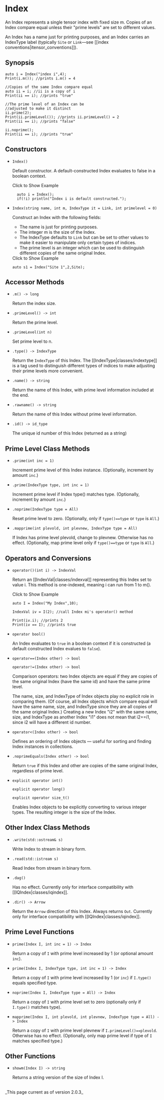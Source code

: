 # Index #

An Index represents a single tensor index with fixed size m. Copies of an Index compare equal unless
their "prime levels" are set to different values.

An Index has a name just for printing purposes, and an Index
carries an IndexType label (typically `Site` or `Link`&mdash;see [[index conventions|itensor_conventions]]).

## Synopsis ##

    auto i = Index("index i",4);
    Print(i.m()); //prints i.m() = 4

    //Copies of the same Index compare equal
    auto ii = i; //ii is a copy of i
    Print(ii == i); //prints "true"

    //The prime level of an Index can be
    //adjusted to make it distinct
    ii.prime(2);
    Print(ii.primeLevel()); //prints ii.primeLevel() = 2
    Print(ii == i); //prints "false"

    ii.noprime();
    Print(ii == i); //prints "true"


## Constructors ##

* `Index()`

  Default constructor. A default-constructed Index evaluates to false in a boolean context.

  <div class="example_clicker">Click to Show Example</div>

        auto i = Index();
        if(!i) println("Index i is default constructed.");

* `Index(string name, int m, IndexType it = Link, int primelevel = 0)` 

   Construct an Index with the following fields:
   - The name is just for printing purposes. 
   - The integer m is the size of the Index. 
   - The IndexType defaults to `Link`
     but can be set to other values to make it easier to manipulate
     only certain types of indices. 
   - The prime level is an integer
     which can be used to distinguish different copies of 
     the same original Index.

  <div class="example_clicker">Click to Show Example</div>

      auto s1 = Index("Site 1",2,Site);


## Accessor Methods ##

* `.m() -> long` 

  Return the index size.

* `.primeLevel() -> int` 

  Return the prime level.

* `.primeLevel(int n)`  

  Set prime level to n.

* `.type() -> IndexType`  

  Return the `IndexType` of this Index. The [[IndexType|classes/indextype]] is a tag used to distinguish 
  different types of indices to make adjusting their prime levels more convenient.

* `.name() -> string` 

  Return the name of this Index, with prime level information included at the end.

* `.rawname() -> string`  

  Return the name of this Index without prime level information.

* `.id() -> id_type`

  The unique id number of this Index (returned as a string)

## Prime Level Class Methods ##

* `.prime(int inc = 1)`  

  Increment prime level of this Index instance. (Optionally, increment by amount `inc`.)

* `.prime(IndexType type, int inc = 1)`  

  Increment prime level if Index type() matches type. (Optionally, increment by amount `inc`.)

* `.noprime(IndexType type = All)`  

  Reset prime level to zero. (Optionally, only if `type()==type` or `type` is `All`.)

* `.mapprime(int plevold, int plevnew, IndexType type = All)`  

  If Index has prime level plevold, change to plevnew. Otherwise has no effect. 
  (Optionally, map prime level only if `type()==type` or `type` is `All`.)

## Operators and Conversions

* `operator()(int i) -> IndexVal`  

  Return an [[IndexVal|classes/indexval]] representing this Index set to value i.
  This method is one-indexed, meaning i can run from 1 to m().

  <div class="example_clicker">Click to Show Example</div>

      auto I = Index("My Index",10);

      IndexVal iv = I(2); //call Index mi's operator() method

      Print(iv.i); //prints 2
      Print(iv == I); //prints true

* `operator bool()`

  An Index evaluates to `true` in a boolean context if it is 
  constructed (a default constructed Index evalues to `false`).

* `operator==(Index other) -> bool`  

  `operator!=(Index other) -> bool`  

  Comparison operators: two Index objects are equal if they are copies of the 
  same original Index (have the same id) and have the same prime level.

  The name, size, and IndexType of Index objects play no explicit role in comparing them. (Of course,
  all Index objects which compare equal will have the same name, size, and IndexType since they 
  are all copies of the same original Index.) Creating a new Index "i2" with the same name, size,
  and IndexType as another Index "i1" does not mean that i2==i1, since i2 will have a different 
  id number.

* `operator<(Index other) -> bool`  

  Defines an ordering of Index objects &mdash; useful for sorting and finding Index instances in collections.

* `.noprimeEquals(Index other) -> bool`  

  Return `true` if this Index and other are copies of the same original Index, regardless of prime level.

* `explicit operator int()`

  `explicit operator long()`

  `explicit operator size_t()`

  Enables Index objects to be explicitly converting to various integer types.
  The resulting integer is the size of the Index.


## Other Index Class Methods ##

* `.write(std::ostream& s)`  

  Write Index to stream in binary form.

* `.read(std::istream s)`  

  Read Index from stream in binary form.

* `.dag()`  

  Has no effect. Currently only for interface compatibility with [[IQIndex|classes/iqindex]].

* `.dir() -> Arrow` 

  Return the `Arrow` direction of this Index. Always returns `Out`. 
  Currently only for interface compatibility with [[IQIndex|classes/iqindex]].

## Prime Level Functions

* `prime(Index I, int inc = 1) -> Index` 

   Return a copy of  `I` with prime level increased by 1 (or optional amount `inc`).

* `prime(Index I, IndexType type, int inc = 1) -> Index` 

   Return a copy of  `I` with prime level increased by 1 (or `inc`) if `I.type()` equals specified type.

* `noprime(Index I, IndexType type = All) -> Index` 

   Return a copy of `I` with prime level set to zero (optionally only if `I.type()` matches type).

* `mapprime(Index I, int plevold, int plevnew, IndexType type = All) -> Index` 

   Return a copy of `I` with prime level plevnew if `I.primeLevel()==plevold`. Otherwise has no effect.
   (Optionally, only map prime level if type of `I` matches specified type.)

## Other Functions

* `showm(Index I) -> string`

   Returns a string version of the size of Index I.

<br/>
_This page current as of version 2.0.3_
